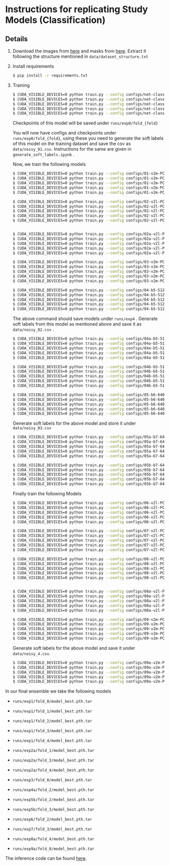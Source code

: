 # Instructions for replicating Study Models (Classification)
## Details
1. Download the images from [here](https://www.kaggle.com/benihime91/siim-covid19-png-1024px) and masks from [here](https://www.kaggle.com/benihime91/siimcovid19masks). Extract it following the structure mentioned in `data/dataset_structure.txt`

2. Install requirements
    ```bash
    $ pip install -r requirements.txt
    ```

3. Training

    ```bash
    $ CUDA_VISIBLE_DEVICES=0 python train.py --config configs/net-classification/configs/00-v2m-PCAM-DANET-512.yaml --fold 0
    $ CUDA_VISIBLE_DEVICES=0 python train.py --config configs/net-classification/configs/00-v2m-PCAM-DANET-512.yaml --fold 1
    $ CUDA_VISIBLE_DEVICES=0 python train.py --config configs/net-classification/configs/00-v2m-PCAM-DANET-512.yaml --fold 2
    $ CUDA_VISIBLE_DEVICES=0 python train.py --config configs/net-classification/configs/00-v2m-PCAM-DANET-512.yaml --fold 3
    $ CUDA_VISIBLE_DEVICES=0 python train.py --config configs/net-classification/configs/00-v2m-PCAM-DANET-512.yaml --fold 4
    ```

    Checkpoints of this model will be saved under `runs/exp0/fold_{fold}`

    You will now have configs and checkpoints under `runs/exp0/fold_{fold}`, using these you need to generate the soft labels of this model on the training dataset and save the csv as `data/noisy_01.csv`. Instructions for the same are given in `generate_soft_labels.ipynb` .

    Now, we train the following models

    ```bash
    $ CUDA_VISIBLE_DEVICES=0 python train.py --config configs/01-v2m-PCAM-SAM-bin-study-noisy-512.yaml --fold 0 --opts NOISY_CSV data/noisy_01.csv
    $ CUDA_VISIBLE_DEVICES=0 python train.py --config configs/01-v2m-PCAM-SAM-bin-study-noisy-512.yaml --fold 1 --opts NOISY_CSV data/noisy_01.csv
    $ CUDA_VISIBLE_DEVICES=0 python train.py --config configs/01-v2m-PCAM-SAM-bin-study-noisy-512.yaml --fold 2 --opts NOISY_CSV data/noisy_01.csv
    $ CUDA_VISIBLE_DEVICES=0 python train.py --config configs/01-v2m-PCAM-SAM-bin-study-noisy-512.yaml --fold 3 --opts NOISY_CSV data/noisy_01.csv
    $ CUDA_VISIBLE_DEVICES=0 python train.py --config configs/01-v2m-PCAM-SAM-bin-study-noisy-512.yaml --fold 4 --opts NOISY_CSV data/noisy_01.csv
    ```


    ```bash
    $ CUDA_VISIBLE_DEVICES=0 python train.py --config configs/02-v2l-PCAM-SAM-noisy-512.yaml --fold 0 --opts NOISY_CSV data/noisy_01.csv
    $ CUDA_VISIBLE_DEVICES=0 python train.py --config configs/02-v2l-PCAM-SAM-noisy-512.yaml --fold 1 --opts NOISY_CSV data/noisy_01.csv
    $ CUDA_VISIBLE_DEVICES=0 python train.py --config configs/02-v2l-PCAM-SAM-noisy-512.yaml --fold 2 --opts NOISY_CSV data/noisy_01.csv
    $ CUDA_VISIBLE_DEVICES=0 python train.py --config configs/02-v2l-PCAM-SAM-noisy-512.yaml --fold 3 --opts NOISY_CSV data/noisy_01.csv
    $ CUDA_VISIBLE_DEVICES=0 python train.py --config configs/02-v2l-PCAM-SAM-noisy-512.yaml --fold 4 --opts NOISY_CSV data/noisy_01.csv


    $ CUDA_VISIBLE_DEVICES=0 python train.py --config configs/02a-v2l-PCAM-SAM-noisy-512-finetune.yaml --fold 0 --opts NOISY_CSV data/noisy_01.csv --opts CHECKPOINT runs/exp2/fold_0/model_best.pth.tar
    $ CUDA_VISIBLE_DEVICES=0 python train.py --config configs/02a-v2l-PCAM-SAM-noisy-512-finetune.yaml --fold 1 --opts NOISY_CSV data/noisy_01.csv --opts CHECKPOINT runs/exp2/fold_1/model_best.pth.tar
    $ CUDA_VISIBLE_DEVICES=0 python train.py --config configs/02a-v2l-PCAM-SAM-noisy-512-finetune.yaml --fold 2 --opts NOISY_CSV data/noisy_01.csv --opts CHECKPOINT runs/exp2/fold_2/model_best.pth.tar
    $ CUDA_VISIBLE_DEVICES=0 python train.py --config configs/02a-v2l-PCAM-SAM-noisy-512-finetune.yaml --fold 3 --opts NOISY_CSV data/noisy_01.csv --opts CHECKPOINT runs/exp2/fold_3/model_best.pth.tar
    $ CUDA_VISIBLE_DEVICES=0 python train.py --config configs/02a-v2l-PCAM-SAM-noisy-512-finetune.yaml --fold 4 --opts NOISY_CSV data/noisy_01.csv --opts CHECKPOINT runs/exp2/fold_4/model_best.pth.tar
    ```

    ```bash
    $ CUDA_VISIBLE_DEVICES=0 python train.py --config configs/03-v2m-PCAM-SAM-noisy-640.yaml --fold 0 --opts NOISY_CSV data/noisy_01.csv
    $ CUDA_VISIBLE_DEVICES=0 python train.py --config configs/03-v2m-PCAM-SAM-noisy-640.yaml --fold 1 --opts NOISY_CSV data/noisy_01.csv
    $ CUDA_VISIBLE_DEVICES=0 python train.py --config configs/03-v2m-PCAM-SAM-noisy-640.yaml --fold 2 --opts NOISY_CSV data/noisy_01.csv
    $ CUDA_VISIBLE_DEVICES=0 python train.py --config configs/03-v2m-PCAM-SAM-noisy-640.yaml --fold 3 --opts NOISY_CSV data/noisy_01.csv
    $ CUDA_VISIBLE_DEVICES=0 python train.py --config configs/03-v2m-PCAM-SAM-noisy-640.yaml --fold 4 --opts NOISY_CSV data/noisy_01.csv
    ```

    ```bash
    $ CUDA_VISIBLE_DEVICES=0 python train.py --config configs/04-b5-512.yaml --fold 0
    $ CUDA_VISIBLE_DEVICES=0 python train.py --config configs/04-b5-512.yaml --fold 1
    $ CUDA_VISIBLE_DEVICES=0 python train.py --config configs/04-b5-512.yaml --fold 2
    $ CUDA_VISIBLE_DEVICES=0 python train.py --config configs/04-b5-512.yaml --fold 3
    $ CUDA_VISIBLE_DEVICES=0 python train.py --config configs/04-b5-512.yaml --fold 4
    ```

    The above command should save models under `runs/exp4` . Generate soft labels from this model as mentioned above and save it as `data/noisy_02.csv` .

    ```bash
    $ CUDA_VISIBLE_DEVICES=0 python train.py --config configs/04a-b5-512-noisy.yaml --fold 0 --opts NOISY_CSV data/noisy_02.csv
    $ CUDA_VISIBLE_DEVICES=0 python train.py --config configs/04a-b5-512-noisy.yaml --fold 1 --opts NOISY_CSV data/noisy_02.csv
    $ CUDA_VISIBLE_DEVICES=0 python train.py --config configs/04a-b5-512-noisy.yaml --fold 2 --opts NOISY_CSV data/noisy_02.csv
    $ CUDA_VISIBLE_DEVICES=0 python train.py --config configs/04a-b5-512-noisy.yaml --fold 3 --opts NOISY_CSV data/noisy_02.csv
    $ CUDA_VISIBLE_DEVICES=0 python train.py --config configs/04a-b5-512-noisy.yaml --fold 4 --opts NOISY_CSV data/noisy_02.csv

    $ CUDA_VISIBLE_DEVICES=0 python train.py --config configs/04b-b5-512-noisy-finetune --fold 0 --opts NOISY_CSV data/noisy_02.csv CHECKPOINT runs/exp4a/fold_0/model_best.pth.tar
    $ CUDA_VISIBLE_DEVICES=0 python train.py --config configs/04b-b5-512-noisy-finetune --fold 1 --opts NOISY_CSV data/noisy_02.csv CHECKPOINT runs/exp4a/fold_1/model_best.pth.tar
    $ CUDA_VISIBLE_DEVICES=0 python train.py --config configs/04b-b5-512-noisy-finetune --fold 2 --opts NOISY_CSV data/noisy_02.csv CHECKPOINT runs/exp4a/fold_2/model_best.pth.tar
    $ CUDA_VISIBLE_DEVICES=0 python train.py --config configs/04b-b5-512-noisy-finetune --fold 3 --opts NOISY_CSV data/noisy_02.csv CHECKPOINT runs/exp4a/fold_3/model_best.pth.tar
    $ CUDA_VISIBLE_DEVICES=0 python train.py --config configs/04b-b5-512-noisy-finetune --fold 4 --opts NOISY_CSV data/noisy_02.csv CHECKPOINT runs/exp4a/fold_4/model_best.pth.tar
    ```

    ```bash
    $ CUDA_VISIBLE_DEVICES=0 python train.py --config configs/05-b6-640.yaml --fold 0
    $ CUDA_VISIBLE_DEVICES=0 python train.py --config configs/05-b6-640.yaml --fold 1
    $ CUDA_VISIBLE_DEVICES=0 python train.py --config configs/05-b6-640.yaml --fold 2
    $ CUDA_VISIBLE_DEVICES=0 python train.py --config configs/05-b6-640.yaml --fold 3
    $ CUDA_VISIBLE_DEVICES=0 python train.py --config configs/05-b6-640.yaml --fold 4
    ```

    Generate soft labels for the above model and store it under `data/noisy_03.csv`

    ```bash
    $ CUDA_VISIBLE_DEVICES=0 python train.py --config configs/05a-b7-640-noisy.yaml --fold 0 --opts NOISY_CSV data/noisy_03.csv
    $ CUDA_VISIBLE_DEVICES=0 python train.py --config configs/05a-b7-640-noisy.yaml --fold 1 --opts NOISY_CSV data/noisy_03.csv
    $ CUDA_VISIBLE_DEVICES=0 python train.py --config configs/05a-b7-640-noisy.yaml --fold 2 --opts NOISY_CSV data/noisy_03.csv
    $ CUDA_VISIBLE_DEVICES=0 python train.py --config configs/05a-b7-640-noisy.yaml --fold 3 --opts NOISY_CSV data/noisy_03.csv
    $ CUDA_VISIBLE_DEVICES=0 python train.py --config configs/05a-b7-640-noisy.yaml --fold 4 --opts NOISY_CSV data/noisy_03.csv

    $ CUDA_VISIBLE_DEVICES=0 python train.py --config configs/05b-b7-640-noisy-finetune.yaml --fold 0 --opts NOISY_CSV data/noisy_03.csv CHECKPOINT runs/exp5a/fold_0/model_best.pth.tar
    $ CUDA_VISIBLE_DEVICES=0 python train.py --config configs/05b-b7-640-noisy-finetune.yaml --fold 1 --opts NOISY_CSV data/noisy_03.csv CHECKPOINT runs/exp5a/fold_1/model_best.pth.tar
    $ CUDA_VISIBLE_DEVICES=0 python train.py --config configs/05b-b7-640-noisy-finetune.yaml --fold 2 --opts NOISY_CSV data/noisy_03.csv CHECKPOINT runs/exp5a/fold_2/model_best.pth.tar
    $ CUDA_VISIBLE_DEVICES=0 python train.py --config configs/05b-b7-640-noisy-finetune.yaml --fold 3 --opts NOISY_CSV data/noisy_03.csv CHECKPOINT runs/exp5a/fold_3/model_best.pth.tar
    $ CUDA_VISIBLE_DEVICES=0 python train.py --config configs/05b-b7-640-noisy-finetune.yaml --fold 4 --opts NOISY_CSV data/noisy_03.csv CHECKPOINT runs/exp5a/fold_4/model_best.pth.tar
    ```

    Finally train the following Models

    ```bash
    $ CUDA_VISIBLE_DEVICES=0 python train.py --config configs/06-v2l-PCAM-SAM-noisy-640.yaml --fold 0 --opts NOISY_CSV data/noisy_01.csv
    $ CUDA_VISIBLE_DEVICES=0 python train.py --config configs/06-v2l-PCAM-SAM-noisy-640.yaml --fold 1 --opts NOISY_CSV data/noisy_01.csv
    $ CUDA_VISIBLE_DEVICES=0 python train.py --config configs/06-v2l-PCAM-SAM-noisy-640.yaml --fold 2 --opts NOISY_CSV data/noisy_01.csv
    $ CUDA_VISIBLE_DEVICES=0 python train.py --config configs/06-v2l-PCAM-SAM-noisy-640.yaml --fold 3 --opts NOISY_CSV data/noisy_01.csv
    $ CUDA_VISIBLE_DEVICES=0 python train.py --config configs/06-v2l-PCAM-SAM-noisy-640.yaml --fold 4 --opts NOISY_CSV data/noisy_01.csv
    ```
    
    ```bash
    $ CUDA_VISIBLE_DEVICES=0 python train.py --config configs/07-v2l-PCAM-SAM-noisy-512.yaml --fold 0 --opts NOISY_CSV data/noisy_01.csv
    $ CUDA_VISIBLE_DEVICES=0 python train.py --config configs/07-v2l-PCAM-SAM-noisy-512.yaml --fold 1 --opts NOISY_CSV data/noisy_01.csv
    $ CUDA_VISIBLE_DEVICES=0 python train.py --config configs/07-v2l-PCAM-SAM-noisy-512.yaml --fold 2 --opts NOISY_CSV data/noisy_01.csv
    $ CUDA_VISIBLE_DEVICES=0 python train.py --config configs/07-v2l-PCAM-SAM-noisy-512.yaml --fold 3 --opts NOISY_CSV data/noisy_01.csv
    $ CUDA_VISIBLE_DEVICES=0 python train.py --config configs/07-v2l-PCAM-SAM-noisy-512.yaml --fold 4 --opts NOISY_CSV data/noisy_01.csv
    ```

    ```bash
    $ CUDA_VISIBLE_DEVICES=0 python train.py --config configs/08-v2l-PCAM-SAM-noisy-512.yaml --fold 0 --opts NOISY_CSV data/noisy_01.csv
    $ CUDA_VISIBLE_DEVICES=0 python train.py --config configs/08-v2l-PCAM-SAM-noisy-512.yaml --fold 1 --opts NOISY_CSV data/noisy_01.csv
    $ CUDA_VISIBLE_DEVICES=0 python train.py --config configs/08-v2l-PCAM-SAM-noisy-512.yaml --fold 2 --opts NOISY_CSV data/noisy_01.csv
    $ CUDA_VISIBLE_DEVICES=0 python train.py --config configs/08-v2l-PCAM-SAM-noisy-512.yaml --fold 3 --opts NOISY_CSV data/noisy_01.csv
    $ CUDA_VISIBLE_DEVICES=0 python train.py --config configs/08-v2l-PCAM-SAM-noisy-512.yaml --fold 4 --opts NOISY_CSV data/noisy_01.csv


    $ CUDA_VISIBLE_DEVICES=0 python train.py --config configs/08a-v2l-PCAM-SAM-noisy-finetune.yaml --fold 0 --opts NOISY_CSV data/noisy_01.csv CHECKPOINT runs/exp8/fold_0/model_best.pth.tar
    $ CUDA_VISIBLE_DEVICES=0 python train.py --config configs/08a-v2l-PCAM-SAM-noisy-finetune.yaml --fold 1 --opts NOISY_CSV data/noisy_01.csv CHECKPOINT runs/exp8/fold_1/model_best.pth.tar
    $ CUDA_VISIBLE_DEVICES=0 python train.py --config configs/08a-v2l-PCAM-SAM-noisy-finetune.yaml --fold 2 --opts NOISY_CSV data/noisy_01.csv CHECKPOINT runs/exp8/fold_2/model_best.pth.tar
    $ CUDA_VISIBLE_DEVICES=0 python train.py --config configs/08a-v2l-PCAM-SAM-noisy-finetune.yaml --fold 3 --opts NOISY_CSV data/noisy_01.csv CHECKPOINT runs/exp8/fold_3/model_best.pth.tar
    $ CUDA_VISIBLE_DEVICES=0 python train.py --config configs/08a-v2l-PCAM-SAM-noisy-finetune.yaml --fold 4 --opts NOISY_CSV data/noisy_01.csv CHECKPOINT runs/exp8/fold_4/model_best.pth.tar

    ```

    ```bash
    $ CUDA_VISIBLE_DEVICES=0 python train.py --config configs/09-v2m-PCAM-SAM-1024.yaml --fold 0
    $ CUDA_VISIBLE_DEVICES=0 python train.py --config configs/09-v2m-PCAM-SAM-1024.yaml --fold 1
    $ CUDA_VISIBLE_DEVICES=0 python train.py --config configs/09-v2m-PCAM-SAM-1024.yaml --fold 2
    $ CUDA_VISIBLE_DEVICES=0 python train.py --config configs/09-v2m-PCAM-SAM-1024.yaml --fold 3
    $ CUDA_VISIBLE_DEVICES=0 python train.py --config configs/09-v2m-PCAM-SAM-1024.yaml --fold 4
    ```

    Generate soft labels for the above model and save it under `data/noisy_4.csv`.

    ```bash
    $ CUDA_VISIBLE_DEVICES=0 python train.py --config configs/09a-v2m-PCAM-SAM-1024-noisy.yaml --fold 0 --opts NOISY_CSV data/noisy_4.csv
    $ CUDA_VISIBLE_DEVICES=0 python train.py --config configs/09a-v2m-PCAM-SAM-1024-noisy.yaml --fold 1 --opts NOISY_CSV data/noisy_4.csv
    $ CUDA_VISIBLE_DEVICES=0 python train.py --config configs/09a-v2m-PCAM-SAM-1024-noisy.yaml --fold 2 --opts NOISY_CSV data/noisy_4.csv
    $ CUDA_VISIBLE_DEVICES=0 python train.py --config configs/09a-v2m-PCAM-SAM-1024-noisy.yaml --fold 3 --opts NOISY_CSV data/noisy_4.csv
    $ CUDA_VISIBLE_DEVICES=0 python train.py --config configs/09a-v2m-PCAM-SAM-1024-noisy.yaml --fold 4 --opts NOISY_CSV data/noisy_4.csv
    ```


In our final ensemble we take the following models

- `runs/exp1/fold_0/model_best.pth.tar`
- `runs/exp1/fold_1/model_best.pth.tar`
- `runs/exp1/fold_2/model_best.pth.tar`
- `runs/exp1/fold_3/model_best.pth.tar`
- `runs/exp1/fold_4/model_best.pth.tar`


- `runs/exp2a/fold_1/model_best.pth.tar`
- `runs/exp2a/fold_3/model_best.pth.tar`
- `runs/exp2a/fold_4/model_best.pth.tar`
- `runs/exp3/fold_0/model_best.pth.tar`
- `runs/exp4a/fold_2/model_best.pth.tar`
- `runs/exp5b/fold_2/model_best.pth.tar`
- `runs/exp5b/fold_3/model_best.pth.tar`
- `runs/exp6/fold_2/model_best.pth.tar`
- `runs/exp7/fold_3/model_best.pth.tar`
- `runs/exp8a/fold_4/model_best.pth.tar`
- `runs/exp9a/fold_0/model_best.pth.tar`


The inference code can be found [here](https://www.kaggle.com/nischaydnk/604e8587410a-v2m-bin-weighted).